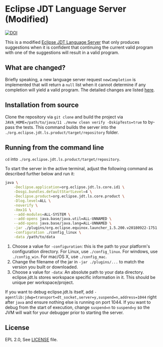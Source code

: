 # Eclipse JDT Language Server (Modified)

[![DOI](https://zenodo.org/badge/567522061.svg)](https://zenodo.org/badge/latestdoi/567522061)

This is a modified [Eclipse JDT Language Server](https://github.com/eclipse-jdtls/eclipse.jdt.ls) that only produces suggestions when it is confident that continuing the current valid program with one of the suggestions will result in a valid program.

## What are changed?

Briefly speaking, a new language server request `newCompletion` is implemented that will return a `null` list when it cannot determine if any completion will yield a valid program. The detailed changes are listed [here](https://github.com/UniverseFly/eclipse.jdt.ls/compare/ac420915249aff2de1044c551afd1a7694a8122d...main).

## Installation from source

Clone the repository via `git clone` and build the project via `JAVA_HOME=/path/to/java/11 ./mvnw clean verify -DskipTests=true` to by-pass the tests. This command builds the server into the `./org.eclipse.jdt.ls.product/target/repository` folder.

## Running from the command line

`cd` into `./org.eclipse.jdt.ls.product/target/repository`.

To start the server in the active terminal, adjust the following command as described further below and run it:

```bash
java \
	-Declipse.application=org.eclipse.jdt.ls.core.id1 \
	-Dosgi.bundles.defaultStartLevel=4 \
	-Declipse.product=org.eclipse.jdt.ls.core.product \
	-Dlog.level=ALL \
	-noverify \
	-Xmx1G \
	--add-modules=ALL-SYSTEM \
	--add-opens java.base/java.util=ALL-UNNAMED \
	--add-opens java.base/java.lang=ALL-UNNAMED \
	-jar ./plugins/org.eclipse.equinox.launcher_1.5.200.v20180922-1751.jar \
	-configuration ./config_linux \
	-data /path/to/data
```

1. Choose a value for `-configuration`: this is the path to your platform's configuration directory. For Linux, use `./config_linux`. For windows, use `./config_win`. For mac/OS X, use `./config_mac`.
2. Change the filename of the jar in `-jar ./plugins/...` to match the version you built or downloaded.
3. Choose a value for `-data`: An absolute path to your data directory. eclipse.jdt.ls stores workspace specific information in it. This should be unique per workspace/project.

If you want to debug eclipse.jdt.ls itself, add `-agentlib:jdwp=transport=dt_socket,server=y,suspend=n,address=1044` right after `java` and ensure nothing else is running on port 1044. If you want to debug from the start of execution, change `suspend=n` to `suspend=y` so the JVM will wait for your debugger prior to starting the server.

## License

EPL 2.0, See [LICENSE](LICENSE) file.

